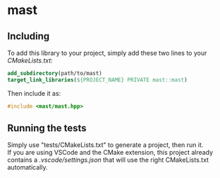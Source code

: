 # mast

## Including

To add this library to your project, simply add these two lines to your *CMakeLists.txt*:
```cmake
add_subdirectory(path/to/mast)
target_link_libraries(${PROJECT_NAME} PRIVATE mast::mast)
```

Then include it as:
```cpp
#include <mast/mast.hpp>
```

## Running the tests

Simply use "tests/CMakeLists.txt" to generate a project, then run it.<br/>
If you are using VSCode and the CMake extension, this project already contains a *.vscode/settings.json* that will use the right CMakeLists.txt automatically.

